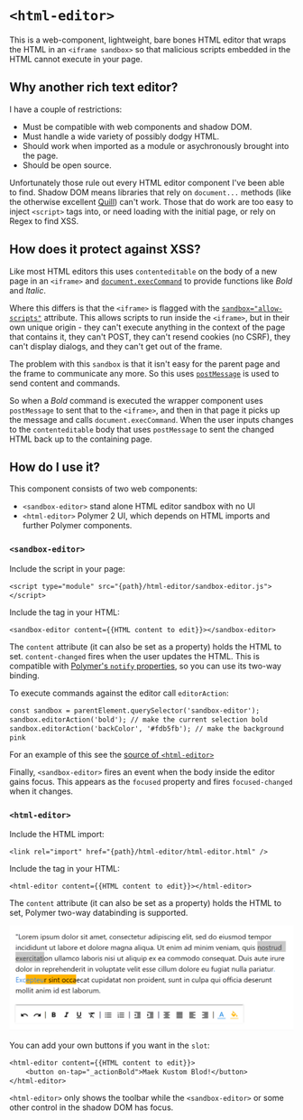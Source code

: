 # `<html-editor>`

This is a web-component, lightweight, bare bones HTML editor that wraps the HTML in an `<iframe sandbox>` so that malicious scripts embedded in the HTML cannot execute in your page.

## Why another rich text editor?

I have a couple of restrictions:

* Must be compatible with web components and shadow DOM. 
* Must handle a wide variety of possibly dodgy HTML.
* Should work when imported as a module or asychronously brought into the page.
* Should be open source.

Unfortunately those rule out every HTML editor component I've been able to find. Shadow DOM means libraries that rely on `document...` methods (like the otherwise excellent [Quill](https://github.com/quilljs/quill)) can't work. Those that do work are too easy to inject `<script>` tags into, or need loading with the initial page, or rely on Regex to find XSS.

## How does it protect against XSS?

Like most HTML editors this uses `contenteditable` on the body of a new page in an `<iframe>` and [`document.execCommand`](https://developer.mozilla.org/en-US/docs/Web/API/Document/execCommand) to provide functions like _Bold_ and _Italic_.

Where this differs is that the `<iframe>` is flagged with the [`sandbox="allow-scripts"`](https://developer.mozilla.org/en-US/docs/Web/HTML/Element/iframe) attribute. This allows scripts to run inside the `<iframe>`, but in their own unique origin - they can't execute anything in the context of the page that contains it, they can't POST, they can't resend cookies (no CSRF), they can't display dialogs, and they can't get out of the frame.

The problem with this `sandbox` is that it isn't easy for the parent page and the frame to communicate any more. So this uses [`postMessage`](https://developer.mozilla.org/en-US/docs/Web/API/Window/postMessage) is used to send content and commands.

So when a _Bold_ command is executed the wrapper component uses `postMessage` to sent that to the `<iframe>`, and then in that page it picks up the message and calls `document.execCommand`. When the user inputs changes to the `contenteditable` body that uses `postMessage` to sent the changed HTML back up to the containing page.

## How do I use it?

This component consists of two web components:

* `<sandbox-editor>` stand alone HTML editor sandbox with no UI
* `<html-editor>` Polymer 2 UI, which depends on HTML imports and further Polymer components.

### `<sandbox-editor>`

Include the script in your page:

    <script type="module" src="{path}/html-editor/sandbox-editor.js"></script>
    
Include the tag in your HTML:

    <sandbox-editor content={{HTML content to edit}}></sandbox-editor>
    
The `content` attribute (it can also be set as a property) holds the HTML to set. `content-changed` fires when the user updates the HTML. This is compatible with [Polymer's `notify` properties](https://www.polymer-project.org/2.0/docs/devguide/properties), so you can use its two-way binding.

To execute commands against the editor call `editorAction`:

    const sandbox = parentElement.querySelector('sandbox-editor');
    sandbox.editorAction('bold'); // make the current selection bold
    sandbox.editorAction('backColor', '#fdb5fb'); // make the background pink

For an example of this see the [source of `<html-editor>`](html-editor.html)

Finally, `<sandbox-editor>` fires an event when the body inside the editor gains focus. This appears as the `focused` property and fires `focused-changed` when it changes.

### `<html-editor>`

Include the HTML import:

    <link rel="import" href="{path}/html-editor/html-editor.html" />

Include the tag in your HTML:

    <html-editor content={{HTML content to edit}}></html-editor>

The `content` attribute (it can also be set as a property) holds the HTML to set, Polymer two-way databinding is supported.

![screen shot](demo/html-editor.png)

You can add your own buttons if you want in the `slot`:

    <html-editor content={{HTML content to edit}}>
        <button on-tap="_actionBold">Maek Kustom Blod!</button>
    </html-editor>

`<html-editor>` only shows the toolbar while the `<sandbox-editor>` or some other control in the shadow DOM has focus.
